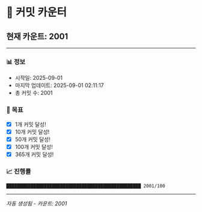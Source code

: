 # 🔢 커밋 카운터

## 현재 카운트: 2001

---

### 📊 정보
- 시작일: 2025-09-01
- 마지막 업데이트: 2025-09-01 02:11:17
- 총 커밋 수: 2001

### 🎯 목표
- [x] 1개 커밋 달성!
- [x] 10개 커밋 달성!
- [x] 50개 커밋 달성!
- [x] 100개 커밋 달성!
- [x] 365개 커밋 달성!

### 📈 진행률
```
██████████████████████████████████████████████████ 2001/100
```

---
*자동 생성됨 - 카운트: 2001*
